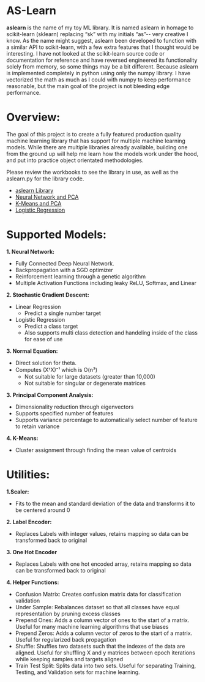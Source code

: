 # AS-Learn
**aslearn** is the name of my toy ML library.  It is named aslearn in homage to scikit-learn (sklearn) replacing “sk” with my initials “as”-- very creative I know. As the name might suggest, aslearn been developed to function with a similar API to scikit-learn, with a few extra features that I thought would be interesting.  I have not looked at the scikit-learn source code or documentation for reference and have reversed engineered its functionality solely from memory, so some things may be a bit different.  Because aslearn is implemented completely in python using only the numpy library.  I have vectorized the math as much as I could with numpy to keep performance reasonable, but the main goal of the project is not bleeding edge performance.

# Overview:
The goal of this project is to create a fully featured production quality machine learning library that has support for multiple machine learning models.
While there are multiple libraries already available, building one from the ground up will help me learn how the models work under the hood, and put into practice object orientated methodologies.

Please review the workbooks to see the library in use, as well as the aslearn.py for the library code.
 * <a href = 'https://github.com/AndrewStaus/ML-aslearn/blob/main/aslearn.py'> aslearn Library</a>
 * <a href = 'https://github.com/AndrewStaus/ML-aslearn/blob/main/Notebook%20-%20Neural%20Network%20on%20MNIST.ipynb'> Neural Network and PCA</a>
 * <a href = 'https://github.com/AndrewStaus/ML-aslearn/blob/main/Notebook%20-%20PCA%20and%20K%20Means%20on%20MNIST.ipynb'> K-Means and PCA</a>
 * <a href = 'https://github.com/AndrewStaus/ML-aslearn/blob/main/Notebook%20-%20Logistic%20Regression%20on%20MNIST.ipynb'> Logistic Regression</a>


# Supported Models:

**1. Neural Network:**
  * Fully Connected Deep Neural Network.
  * Backpropagation with a SGD optimizer
  * Reinforcement learning through a genetic algorithm
  * Multiple Activation Functions including leaky ReLU, Softmax, and Linear

**2. Stochastic Gradient Descent:**
  * Linear Regression
    * Predict a single number target 
  * Logistic Regression
    * Predict a class target
    * Also supports multi class detection and handeling inside of the class for ease of use 

**3. Normal Equation:**
  * Direct solution for theta.
  * Computes (XᵀX)⁻¹ which is O(n³)
    * Not suitable for large datasets (greater than 10,000)
    * Not suitable for singular or degenerate matrices

**3. Principal Component Analysis:**
  * Dimensionality reduction through eigenvectors
  * Supports specified number of features
  * Supports variance percentage to automatically select number of feature to retain variance

**4. K-Means:**
  -  Cluster assignment through finding the mean value of centroids



# Utilities:
  **1.Scaler:**
  * Fits to the mean and standard deviation of the data and transforms it to be centered around 0
  
  **2. Label Encoder:**
  * Replaces Labels with integer values, retains mapping so data can be transformed back to original
  
  **3. One Hot Encoder**
  * Replaces Labels with one hot encoded array, retains mapping so data can be transformed back to original
  
  **4. Helper Functions:**
  * Confusion Matrix: Creates confusion matrix data for classification validation
  * Under Sample: Rebalances dataset so that all classes have equal representation by pruning excess classes
  * Prepend Ones: Adds a column vector of ones to the start of a matrix.  Useful for many machine learning algorithms that use biases
  * Prepend Zeros: Adds a column vector of zeros to the start of a matrix.  Useful for regularized back propagation
  * Shuffle:  Shuffles two datasets such that the indexes of the data are aligned.  Useful for shuffling X and y matrices between epoch iterations while keeping samples and targets aligned
  * Train Test Split:  Splits data into two sets.  Useful for separating Training, Testing, and Validation sets for machine learning.
